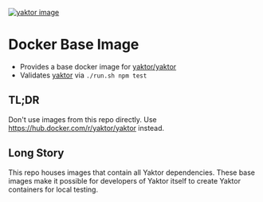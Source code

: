 [![yaktor image](http://yaktor.io/pics/yaktor-logo.png)](http://yaktor.io)


# Docker Base Image

* Provides a base docker image for [yaktor/yaktor](https://hub.docker.com/r/yaktor/yaktor)
* Validates [yaktor](https://github.com/SciSpike/yaktor) via `./run.sh npm test` 

## TL;DR

Don't use images from this repo directly.
Use https://hub.docker.com/r/yaktor/yaktor instead.

## Long Story

This repo houses images that contain all Yaktor dependencies.  These base
images make it possible for developers of Yaktor itself to create Yaktor
containers for local testing.
